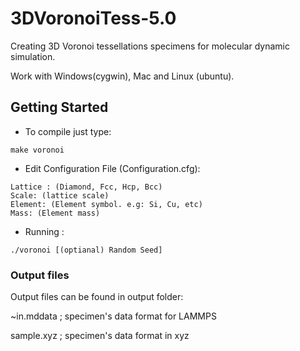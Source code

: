 # 3DVoronoiTess-5.0
Creating 3D Voronoi tessellations specimens for molecular dynamic simulation.

Work with Windows(cygwin), Mac and Linux (ubuntu).

## Getting Started

* To compile just type:
```
make voronoi
```
* Edit Configuration File (Configuration.cfg):
```
Lattice : (Diamond, Fcc, Hcp, Bcc)
Scale: (lattice scale)
Element: (Element symbol. e.g: Si, Cu, etc)
Mass: (Element mass)
```

* Running :
```
./voronoi [(optianal) Random Seed]
```

### Output files 

Output files can be found in output folder:

~in.mddata ; specimen's data format for LAMMPS

sample.xyz ; specimen's data format in xyz
